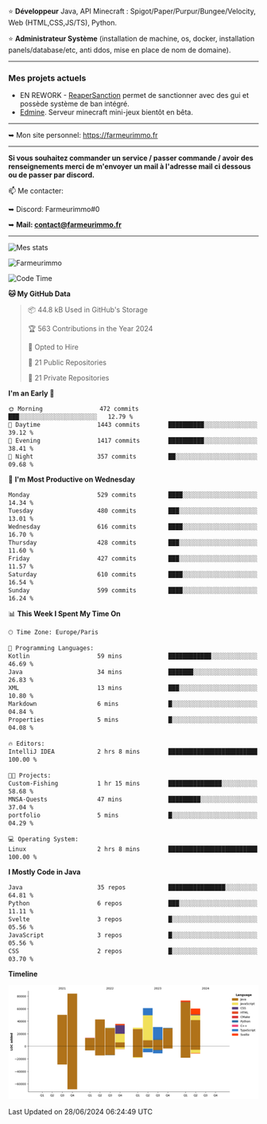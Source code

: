 ⭐ **Développeur** Java, API Minecraft : Spigot/Paper/Purpur/Bungee/Velocity, Web (HTML,CSS,JS/TS), Python.

⭐ **Administrateur Système** (installation de machine, os, docker, installation panels/database/etc, anti ddos, mise en place de nom de domaine).

---

### Mes projets actuels
- EN REWORK - [ReaperSanction](https://www.spigotmc.org/resources/reapersanction.89580/) permet de sanctionner avec des gui et possède système de ban intégré.
- [Edmine](https://edmine.net). Serveur minecraft mini-jeux bientôt en bêta.

---

➥ Mon site personnel: https://farmeurimmo.fr

---

**Si vous souhaitez commander un service / passer commande / avoir des renseignements merci de m'envoyer un mail à l'adresse mail ci dessous ou de passer par discord.**

📫 Me contacter:
 
   ➥ Discord: Farmeurimmo#0
   
   ➥ **Mail: contact@farmeurimmo.fr**

---

![Mes stats](https://github-readme-stats.farmeurimmo.fr/api?username=Farmeurimmo&count_private=true&show_icons=true&theme=radical)

<img src="https://komarev.com/ghpvc/?username=Farmeurimmo" alt="Farmeurimmo" />

<!--START_SECTION:waka-->
![Code Time](http://img.shields.io/badge/Code%20Time-1%2C396%20hrs%2010%20mins-blue)

**🐱 My GitHub Data** 

> 📦 44.8 kB Used in GitHub's Storage 
 > 
> 🏆 563 Contributions in the Year 2024
 > 
> 💼 Opted to Hire
 > 
> 📜 21 Public Repositories 
 > 
> 🔑 21 Private Repositories 
 > 
**I'm an Early 🐤** 

```text
🌞 Morning                472 commits         ███░░░░░░░░░░░░░░░░░░░░░░   12.79 % 
🌆 Daytime                1443 commits        ██████████░░░░░░░░░░░░░░░   39.12 % 
🌃 Evening                1417 commits        ██████████░░░░░░░░░░░░░░░   38.41 % 
🌙 Night                  357 commits         ██░░░░░░░░░░░░░░░░░░░░░░░   09.68 % 
```
📅 **I'm Most Productive on Wednesday** 

```text
Monday                   529 commits         ████░░░░░░░░░░░░░░░░░░░░░   14.34 % 
Tuesday                  480 commits         ███░░░░░░░░░░░░░░░░░░░░░░   13.01 % 
Wednesday                616 commits         ████░░░░░░░░░░░░░░░░░░░░░   16.70 % 
Thursday                 428 commits         ███░░░░░░░░░░░░░░░░░░░░░░   11.60 % 
Friday                   427 commits         ███░░░░░░░░░░░░░░░░░░░░░░   11.57 % 
Saturday                 610 commits         ████░░░░░░░░░░░░░░░░░░░░░   16.54 % 
Sunday                   599 commits         ████░░░░░░░░░░░░░░░░░░░░░   16.24 % 
```


📊 **This Week I Spent My Time On** 

```text
🕑︎ Time Zone: Europe/Paris

💬 Programming Languages: 
Kotlin                   59 mins             ████████████░░░░░░░░░░░░░   46.69 % 
Java                     34 mins             ███████░░░░░░░░░░░░░░░░░░   26.83 % 
XML                      13 mins             ███░░░░░░░░░░░░░░░░░░░░░░   10.80 % 
Markdown                 6 mins              █░░░░░░░░░░░░░░░░░░░░░░░░   04.84 % 
Properties               5 mins              █░░░░░░░░░░░░░░░░░░░░░░░░   04.08 % 

🔥 Editors: 
IntelliJ IDEA            2 hrs 8 mins        █████████████████████████   100.00 % 

🐱‍💻 Projects: 
Custom-Fishing           1 hr 15 mins        ███████████████░░░░░░░░░░   58.68 % 
MNSA-Quests              47 mins             █████████░░░░░░░░░░░░░░░░   37.04 % 
portfolio                5 mins              █░░░░░░░░░░░░░░░░░░░░░░░░   04.29 % 

💻 Operating System: 
Linux                    2 hrs 8 mins        █████████████████████████   100.00 % 
```

**I Mostly Code in Java** 

```text
Java                     35 repos            ████████████████░░░░░░░░░   64.81 % 
Python                   6 repos             ███░░░░░░░░░░░░░░░░░░░░░░   11.11 % 
Svelte                   3 repos             █░░░░░░░░░░░░░░░░░░░░░░░░   05.56 % 
JavaScript               3 repos             █░░░░░░░░░░░░░░░░░░░░░░░░   05.56 % 
CSS                      2 repos             █░░░░░░░░░░░░░░░░░░░░░░░░   03.70 % 
```



**Timeline**

![Lines of Code chart](https://raw.githubusercontent.com/Farmeurimmo/Farmeurimmo/main/assets/bar_graph.png)


 Last Updated on 28/06/2024 06:24:49 UTC
<!--END_SECTION:waka-->

